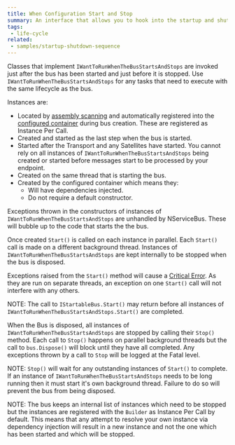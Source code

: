 ```yaml
---
title: When Configuration Start and Stop
summary: An interface that allows you to hook into the startup and shutdown sequence of NServiceBus
tags:
 - life-cycle
related:
 - samples/startup-shutdown-sequence
---
```


Classes that implement `IWantToRunWhenTheBusStartsAndStops` are invoked just after the bus has been started and just before it is stopped. Use `IWantToRunWhenTheBusStartsAndStops` for any tasks that need to execute with the same lifecycle as the bus.

Instances are:
* Located by [assembly scanning](/nservicebus/hosting/assembly-scanning.md) and automatically registered into the [configured container](/nservicebus/containers/) during bus creation. These are registered as Instance Per Call. 
* Created and started as the last step when the bus is started.
* Started after the Transport and any Satellites have started. You cannot rely on all instances of `IWantToRunWhenTheBusStartsAndStops` being created or started before messages start to be processed by your endpoint.
* Created on the same thread that is starting the bus.
* Created by the configured container which means they:
  * Will have dependencies injected.
  * Do not require a default constructor.

Exceptions thrown in the constructors of instances of `IWantToRunWhenTheBusStartsAndStops` are unhandled by NServiceBus. These will bubble up to the code that starts the the bus.

Once created `Start()` is called on each instance in parallel. Each `Start()` call is made on a different background thread. Instances of `IWantToRunWhenTheBusStartsAndStops` are kept internally to be stopped when the bus is disposed.

Exceptions raised from the `Start()` method will cause a [Critical Error](/nservicebus/hosting/critical-errors.md). As they are run on separate threads, an exception on one `Start()` call will not interfere with any others.

NOTE: The call to `IStartableBus.Start()` may return before all instances of `IWantToRunWhenTheBusStartsAndStops.Start()` are completed.

When the Bus is disposed, all instances of `IWantToRunWhenTheBusStartsAndStops` are stopped by calling their `Stop()` method. Each call to `Stop()` happens on parallel background threads but the call to `bus.Dispose()` will block until they have all completed. Any exceptions thrown by a call to `Stop` will be logged at the Fatal level.

NOTE: `Stop()` will wait for any outstanding instances of `Start()` to complete. If an instance of `IWantToRunWhenTheBusStartsAndStops` needs to be long running then it must start it's own background thread. Failure to do so will prevent the bus from being disposed.

NOTE: The bus keeps an internal list of instances which need to be stopped but the instances are registered with the `Builder` as Instance Per Call by default. This means that any attempt to resolve your own instance via dependency injection will result in a new instance and not the one which has been started and which will be stopped.

<!-- import lifecycle-iwanttorunwhenthebusstartsandstops -->